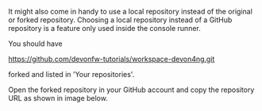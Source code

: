 It might also come in handy to use a local repository instead of the original or forked repository. 
Choosing a local repository instead of a GitHub repository is a feature only used inside the console runner. 

You should have

https://github.com/devonfw-tutorials/workspace-devon4ng.git

forked and listed in 'Your repositories'.

Open the forked repository in your GitHub account and copy the repository URL as shown in image below.